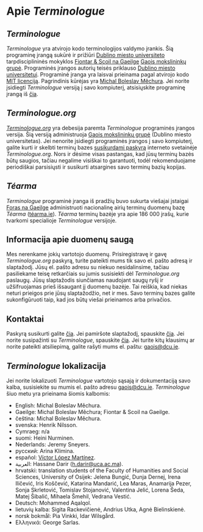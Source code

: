 # Apie *Terminologue*

## *Terminologue*

*Terminologue* yra atvirojo kodo terminologijos valdymo įrankis. Šią programinę įrangą sukūrė ir prižiūri [Dublino miesto universiteto](https://www.dcu.ie/) tarpdisciplininės mokyklos [Fiontar & Scoil na Gaeilge](https://www.dcu.ie/fiontar_scoilnagaeilge/gaeilge/index.shtml) [Gaois mokslininkų grupė](https://www.gaois.ie/en/). Programinės įrangos autorių teisės priklauso [Dublino miesto universitetui](https://www.dcu.ie/). Programinė įranga yra laisvai prieinama pagal atvirojo kodo [MIT licenciją](https://opensource.org/licenses/MIT). Pagrindinis kūrėjas yra [Michal Boleslav Měchura](https://michmech.github.io/). Jei norite įsidiegti *Terminologue* versiją į savo kompiuterį, atsisiųskite programinę įrangą iš [čia](https://github.com/gaois/terminologue).

## *Terminologue.org*

*[Terminologue.org](https://www.terminologue.org/)* yra debesija paremta *Terminologue* programinės įrangos versija. Šią versiją administruoja [Gaois mokslininkų grupė](https://www.gaois.ie/en/) (Dublino miesto universitetas). Jei nenorite įsidiegti programinės įrangos į savo kompiuterį, galite kurti ir skelbti terminų bazes [susikurdami paskyrą](/signup/) interneto svetainėje *Terminologue.org*. Nors ir dėsime visas pastangas, kad jūsų terminų bazės būtų saugios, tačiau negalime visiškai to garantuoti, todėl rekomenduojame periodiškai parsisiųsti ir susikurti atsargines savo terminų bazių kopijas. 

## *Téarma*

*Terminologue* programinė įranga iš pradžių buvo sukurta viešajai įstaigai [Foras na Gaeilge](https://www.forasnagaeilge.ie/) administruoti nacionalinę airių terminų duomenų bazę *Téarma* ([téarma.ie](https://www.tearma.ie/)). *Téarma* terminų bazėje yra apie 186 000 įrašų, kurie tvarkomi specialioje *Terminologue* versijoje.

## Informacija apie duomenų saugą

Mes nerenkame jokių vartotojo duomenų. Prisiregistravę ir gavę *Terminologue.org* paskyrą, turite pateikti mums tik savo el. pašto adresą ir slaptažodį. Jūsų el. pašto adresu su niekuo nesidalinsime, tačiau pasiliekame teisę retkarčiais su jumis susisiekti dėl *Terminologue.org* paslaugų. Jūsų slaptažodis siunčiamas naudojant saugų ryšį ir užšifruojamas prieš išsaugant jį duomenų bazėje. Tai reiškia, kad niekas neturi prieigos prie jūsų slaptažodžio, net ir mes. Savo terminų bazes galite sukonfigūruoti taip, kad jos būtų viešai prieinamos arba privačios. 

## Kontaktai

Paskyrą susikurti galite [čia](/signup/). Jei pamiršote slaptažodį, spauskite [čia](/forgotpwd/). Jei norite susipažinti su *Terminologue*, spauskite [čia](/docs/intro/). Jei turite kitų klausimų ar norite pateikti atsiliepimą, galite rašyti mums el. paštu: <gaois@dcu.ie>. 

## *Terminologue* lokalizacija

Jei norite lokalizuoti *Terminologue* vartotojo sąsają ir dokumentaciją savo kalba, susisiekite su mumis el. pašto adresu <gaois@dcu.ie>. *Terminologue* šiuo metu yra prieinama šiomis kalbomis:

- English: Michal Boleslav Měchura.
- Gaeilge: Michal Boleslav Měchura; Fiontar & Scoil na Gaeilge.
- čeština: Michal Boleslav Měchura.
- svenska: Henrik Nilsson.
- Cymraeg: n/a
- suomi: Heini Nurminen.
- Nederlands: Jeremy Sneyers.
- русский: Arina Klimina.
- español: [Víctor López Martínez](https://www.linkedin.com/in/translatorvictorlopez/).
- العربية: Hassane Darir (<h.darir@uca.ac.ma>).
- hrvatski: translation students of the Faculty of Humanities and Social Sciences, University of Osijek: Jelena Bungić, Dunja Dernej, Irena Iličević, Iris Koščević, Katarina Mandarić, Lea Maras, Anamarija Pezer, Sonja Skrletović, Tomislav Stojanović, Valentina Jelić, Lorena Šeda, Matej Šibalić, Mihaela Šmehil, Vedrana Vestić.
- Deutsch: Mohammed Aqalqol.
- lietuvių kalba: Sigita Rackevičienė, Andrius Utka, Agnė Bielinskienė.
- norsk bokmål: Pia Vinkki, Idar Wilsgård.
- Ελληνικά: George Sarlas.
